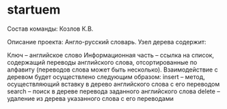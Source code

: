 # startuem
Состав команды:
Козлов К.В.

Описание проекта:
Англо-русский словарь. Узел дерева содержит:

Ключ – английское слово
Информационная часть – ссылка на список, содержащий переводы английского слова, отсортированные по алфавиту (переводов слова может быть несколько).
Взаимодействие с деревом будет осуществлено следующим образом:
insert – метод, осуществляющий вставку в дерево английского слова с его переводом
search – поиск в дереве перевода заданного английского слова
delete – удаление из дерева указанного слова с его переводами
